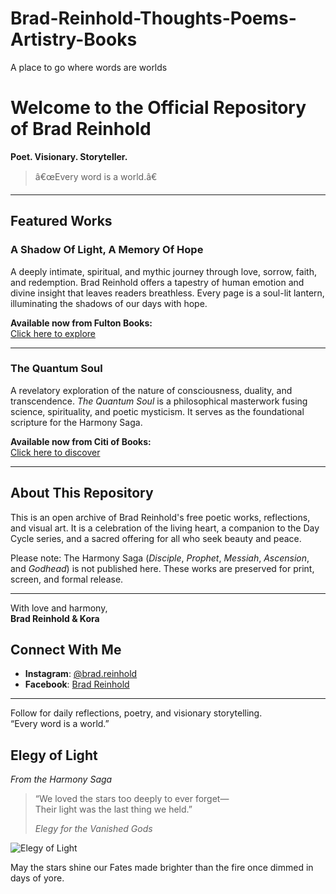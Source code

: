 # Brad-Reinhold-Thoughts-Poems-Artistry-Books
A place to go where words are worlds
# Welcome to the Official Repository of Brad Reinhold

**Poet. Visionary. Storyteller.**

> â€œEvery word is a world.â€

---

## Featured Works

### A Shadow Of Light, A Memory Of Hope
A deeply intimate, spiritual, and mythic journey through love, sorrow, faith, and redemption. Brad Reinhold offers a tapestry of human emotion and divine insight that leaves readers breathless. Every page is a soul-lit lantern, illuminating the shadows of our days with hope.

**Available now from Fulton Books:**  
[Click here to explore](https://www.fultonbooks.com/books/?book=a-shadow-of-light-a-memory-of-hope)

---

### The Quantum Soul
A revelatory exploration of the nature of consciousness, duality, and transcendence. *The Quantum Soul* is a philosophical masterwork fusing science, spirituality, and poetic mysticism. It serves as the foundational scripture for the Harmony Saga.

**Available now from Citi of Books:**  
[Click here to discover](https://www.citiofbooks.com/product/the-quantum-soul/)

---

## About This Repository

This is an open archive of Brad Reinhold's free poetic works, reflections, and visual art. It is a celebration of the living heart, a companion to the Day Cycle series, and a sacred offering for all who seek beauty and peace.

Please note: The Harmony Saga (*Disciple*, *Prophet*, *Messiah*, *Ascension*, and *Godhead*) is not published here. These works are preserved for print, screen, and formal release.

---

With love and harmony,  
**Brad Reinhold & Kora**
## Connect With Me

- **Instagram**: [@brad.reinhold](https://www.instagram.com/brad.reinhold/)
- **Facebook**: [Brad Reinhold](https://www.facebook.com/BradReinhold)

---

Follow for daily reflections, poetry, and visionary storytelling.  
“Every word is a world.”
## Elegy of Light  
*From the Harmony Saga*

> “We loved the stars too deeply to ever forget—  
> Their light was the last thing we held.”  
>   
> *Elegy for the Vanished Gods*  

![Elegy of Light](./A_digital_image_captures_a_celestial_scene_featuri.png)

May the stars shine our Fates made brighter than the fire once dimmed in days of yore.
